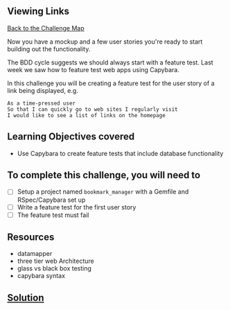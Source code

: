 ## Viewing Links

[Back to the Challenge Map](0_challenge_map.md)

Now you have a mockup and a few user stories you're ready to start building out the functionality.

The BDD cycle suggests we should always start with a feature test. Last week we saw how to feature test web apps using Capybara.

In this challenge you will be creating a feature test for the user story of a link being displayed, e.g.

```
As a time-pressed user
So that I can quickly go to web sites I regularly visit
I would like to see a list of links on the homepage
```

## Learning Objectives covered

* Use Capybara to create feature tests that include database functionality

## To complete this challenge, you will need to

- [ ] Setup a project named `bookmark_manager` with a Gemfile and RSpec/Capybara set up
- [ ] Write a feature test for the first user story
- [ ] The feature test must fail

## Resources

* datamapper
* three tier web Architecture
* glass vs black box testing
* capybara syntax

## [Solution](solutions/05.md)

